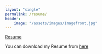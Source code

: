 ```yaml
---
layout: "single"
permalink: /resume/
header:
    image: "/assets/images/Imagefront.jpg"
---
```


[Resume](/assets/docs/Resume.png)

You can download my Resume from [here](/assets/docs/Resume.pdf)